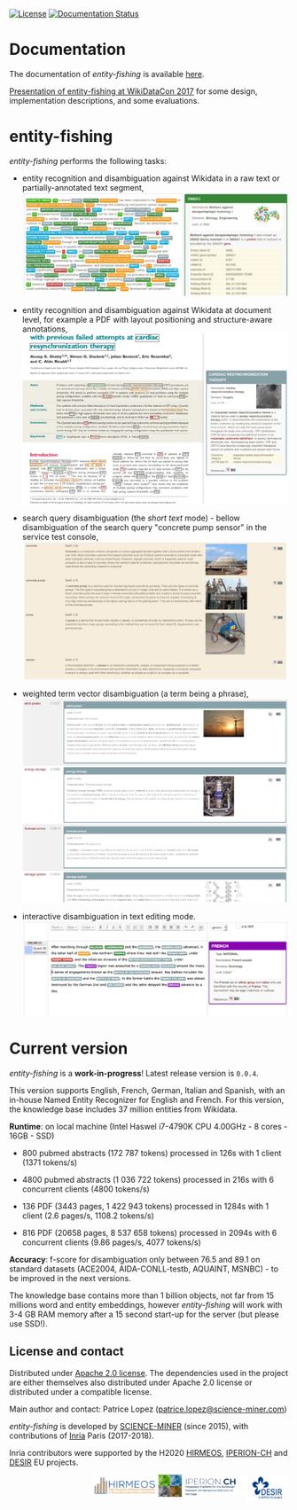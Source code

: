 [![License](http://img.shields.io/:license-apache-blue.svg)](http://www.apache.org/licenses/LICENSE-2.0.html)
[![Documentation Status](https://readthedocs.org/projects/nerd/badge/?version=latest)](https://readthedocs.org/projects/nerd/?badge=latest)
<!-- [![Build Status](https://travis-ci.org/kermitt2/nerd.svg?branch=master)](https://travis-ci.org/kermitt2/nerd) -->
<!-- [![Coverage Status](https://coveralls.io/repos/kermitt2/nerd/badge.svg)](https://coveralls.io/r/kermitt2/nerd) -->

# Documentation

The documentation of *entity-fishing* is available [here](http://nerd.readthedocs.io).

[Presentation of entity-fishing at WikiDataCon 2017](https://grobid.s3.amazonaws.com/presentations/29-10-2017.pdf) for some design, implementation descriptions, and some evaluations.

# entity-fishing

*entity-fishing* performs the following tasks:

* entity recognition and disambiguation against Wikidata in a raw text or partially-annotated text segment,
![entity-fishing](doc/images/screen1.png)

* entity recognition and disambiguation against Wikidata at document level, for example a PDF with layout positioning and structure-aware annotations,
![entity-fishing](doc/images/screen3.png)

* search query disambiguation (the _short text_ mode) - bellow disambiguation of the search query "concrete pump sensor" in the service test console,
![Search query disambiguation](doc/images/screen8.png)

* weighted term vector disambiguation (a term being a phrase),
![Search query disambiguation](doc/images/screen5.png)

* interactive disambiguation in text editing mode.  
![Editor with real time disambiguation](doc/images/screen6.png)

# Current version

*entity-fishing* is a **work-in-progress**! Latest release version is `0.0.4`. 

This version supports English, French, German, Italian and Spanish, with an in-house Named Entity Recognizer for English and French. For this version, the knowledge base includes 37 million entities from Wikidata. 

**Runtime**: on local machine (Intel Haswel i7-4790K CPU 4.00GHz - 8 cores - 16GB - SSD)

* 800 pubmed abstracts (172 787 tokens) processed in 126s with 1 client (1371 tokens/s) 

* 4800 pubmed abstracts (1 036 722 tokens) processed in 216s with 6 concurrent clients (4800 tokens/s) 

* 136 PDF (3443 pages, 1 422 943 tokens) processed in 1284s with 1 client (2.6 pages/s, 1108.2 tokens/s)

* 816 PDF (20658 pages, 8 537 658 tokens) processed in 2094s with 6 concurrent clients (9.86 pages/s, 4077 tokens/s)

**Accuracy**: f-score for disambiguation only between 76.5 and 89.1 on standard datasets (ACE2004, AIDA-CONLL-testb, AQUAINT, MSNBC) - to be improved in the next versions.

The knowledge base contains more than 1 billion objects, not far from 15 millions word and entity embeddings, however *entity-fishing* will work with 3-4 GB RAM memory after a 15 second start-up for the server (but please use SSD!). 


## License and contact

Distributed under [Apache 2.0 license](http://www.apache.org/licenses/LICENSE-2.0). The dependencies used in the project are either themselves also distributed under Apache 2.0 license or distributed under a compatible license. 

Main author and contact: Patrice Lopez (<patrice.lopez@science-miner.com>)

*entity-fishing* is developed by [SCIENCE-MINER](http://science-miner.com/entity-disambiguation/) (since 2015), with contributions of [Inria](http://inria.fr) Paris (2017-2018). 

Inria contributors were supported by the H2020 [HIRMEOS](http://www.hirmeos.eu), [IPERION-CH](http://www.iperionch.eu) and [DESIR](https://www.dariah.eu/activities/projects-and-affiliations/desir/) EU projects. 

<a href="https://www.dariah.eu/activities/projects-and-affiliations/desir/" target="_blank"><img align="right" width="75" height="50" src="doc/images/dariah.png"/></a><a href="http://www.iperionch.eu" target="_blank"><img align="right" width="160" height="40" src="doc/images/iperion.png"/></a><a href="http://www.hirmeos.eu" target="_blank"><img align="right" width="120" height="40" src="doc/images/hirmeos.png"/></a>

